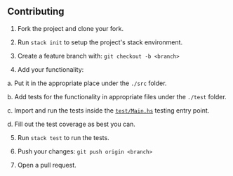 Contributing
------------

1. Fork the project and clone your fork.

2. Run `stack init` to setup the project's stack environment.

3. Create a feature branch with: `git checkout -b <branch>`

4. Add your functionality:

  a. Put it in the appropriate place under the `./src` folder.

  b. Add tests for the functionality in appropriate files under the `./test` folder.

  c. Import and run the tests inside the [`test/Main.hs`](test/Main.hs) testing entry point.

  d. Fill out the test coverage as best you can.

5. Run `stack test` to run the tests.

6. Push your changes: `git push origin <branch>`

7. Open a pull request.
